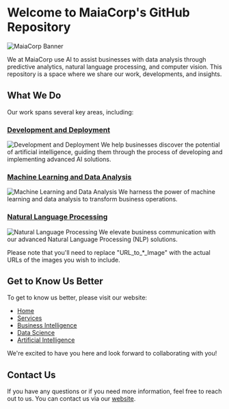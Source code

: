 # Welcome to MaiaCorp's GitHub Repository

![MaiaCorp Banner](URL_to_Banner_Image)

We at MaiaCorp use AI to assist businesses with data analysis through predictive analytics, natural language processing, and computer vision. This repository is a space where we share our work, developments, and insights.

## What We Do

Our work spans several key areas, including:

### [Development and Deployment](https://maiacorp.us/services/)
![Development and Deployment](URL_to_Development_and_Deployment_Image)
We help businesses discover the potential of artificial intelligence, guiding them through the process of developing and implementing advanced AI solutions.

### [Machine Learning and Data Analysis](https://maiacorp.us/data-science/)
![Machine Learning and Data Analysis](URL_to_Machine_Learning_and_Data_Analysis_Image)
We harness the power of machine learning and data analysis to transform business operations.

### [Natural Language Processing](https://maiacorp.us/artificial-intelligence/)
![Natural Language Processing](URL_to_Natural_Language_Processing_Image)
We elevate business communication with our advanced Natural Language Processing (NLP) solutions.

Please note that you'll need to replace "URL_to_*_Image" with the actual URLs of the images you wish to include.

## Get to Know Us Better

To get to know us better, please visit our website:

- [Home](https://maiacorp.us/)
- [Services](https://maiacorp.us/services/)
- [Business Intelligence](https://maiacorp.us/business-intelligence/)
- [Data Science](https://maiacorp.us/data-science/)
- [Artificial Intelligence](https://maiacorp.us/artificial-intelligence/)

We're excited to have you here and look forward to collaborating with you!

## Contact Us

If you have any questions or if you need more information, feel free to reach out to us. You can contact us via our [website](https://maiacorp.us/).
